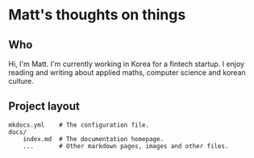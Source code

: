 # Matt's thoughts on things

## Who

Hi, I'm Matt. I'm currently working in Korea for a fintech startup. I enjoy reading and writing about applied maths, computer science and korean culture.



## Project layout

    mkdocs.yml    # The configuration file.
    docs/
        index.md  # The documentation homepage.
        ...       # Other markdown pages, images and other files.
